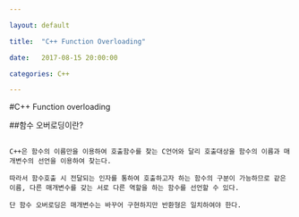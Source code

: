 ---
layout: default
title:  "C++ Function Overloading"
date:   2017-08-15 20:00:00
categories: C++
---

#C++ Function overloading

##함수 오버로딩이란?
~~~
C++은 함수의 이름만을 이용하여 호출함수를 찾는 C언어와 달리 호출대상을 함수의 이름과 매개변수의 선언을 이용하여 찾는다. 
따라서 함수호출 시 전달되는 인자를 통하여 호출하고자 하는 함수의 구분이 가능하므로 같은 이름, 다른 매개변수를 갖는 서로 다른 역​할을 하는 함수를 선언할 수 있다. 
단 함수 오버로딩은 매개변수는 바꾸어 구현하지만 반환형은 일치하여야 한다.  
~~~

~~~~ruby

~~~~